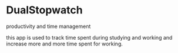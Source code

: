 # DualStopwatch
productivity and time management

this app is used to track time spent during studying and working
and increase more and more time spent for working.
